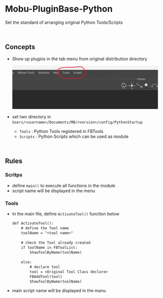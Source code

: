 # Mobu-PluginBase-Python
Set the standard of arranging original Python Tools/Scripts

<br>

## Concepts
- Show up plugins in the tab menu from original distribution directory

    ![alt text](image-1.png)

- set two directory in `Users/<username>/Documents/MB/<version>/config/PythonStartup`

    - `Tools`   : Python Tools registered in FBTools
    - `Scripts` : Python Scripts which can be used as module
<br>

## Rules
### Scritps
- define `main()` to execute all functions in the module
- script name will be displayed in the menu 


### Tools
- In the main file, define `ActivateTool()` function below  

    ```
    def ActivateTool():
        # define the Tool name 
        toolName = "<tool name>"

        # check the Tool already created
        if toolName in FBToolList:
            ShowToolByName(toolName)
    
        else:
            # declare tool
            tool = <Original Tool Class declare>
            FBAddTool(tool)
            ShowToolByName(toolName)
    ```

- main script name will be displayed in the manu
